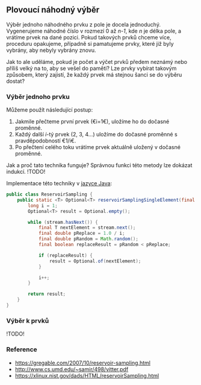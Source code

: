 ## Plovoucí náhodný výběr

Výběr jednoho náhodného prvku z pole je docela jednoduchý. 
Vygenerujeme náhodné číslo v rozmezí 0 až *n-1*, kde *n* je délka pole, a vrátíme prvek na dané pozici.
Pokud takových prvků chceme více, proceduru opakujeme, případně si pamatujeme prvky, které již byly vybrány, aby nebyly vybrány znovu.

Jak to ale uděláme, pokud je počet a výčet prvků předem neznámý nebo příliš velký na to, aby se vešel do paměti?
Lze prvky vybírat takovým způsobem, který zajistí, že každý prvek má stejnou šanci se do výběru dostat?

### Výběr jednoho prvku

Můžeme použít následující postup: 

1. Jakmile přečteme první prvek (€i=1€), uložíme ho do dočasné proměnné.
1. Každý další *i*-tý prvek (2, 3, 4...) uložíme do dočasné proměnné s pravděpodobností €1/i€. 
1. Po přečtení celého toku vrátíme prvek aktuálně uložený v dočasné proměnné.

Jak a proč tato technika funguje? 
Správnou funkci této metody lze dokázat indukcí.
!TODO!

Implementace této techniky v [jazyce Java](wiki/java):

```java
public class ReservoirSampling {
    public static <T> Optional<T> reservoirSamplingSingleElement(final Iterator<T> stream) {
        long i = 1;
        Optional<T> result = Optional.empty();

        while (stream.hasNext()) {
            final T nextElement = stream.next();
            final double pReplace = 1.0 / i;
            final double pRandom = Math.random();
            final boolean replaceResult = pRandom < pReplace;

            if (replaceResult) {
                result = Optional.of(nextElement);
            }

            i++;
        }

        return result;
    }
}
```

### Výběr k prvků

!TODO!

### Reference

- https://gregable.com/2007/10/reservoir-sampling.html
- http://www.cs.umd.edu/~samir/498/vitter.pdf
- https://xlinux.nist.gov/dads/HTML/reservoirSampling.html